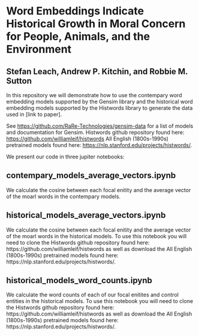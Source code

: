 
<h1>Word Embeddings Indicate Historical Growth in Moral Concern for People, Animals, and the Environment</h1>

<h2>Stefan Leach, Andrew P. Kitchin, and Robbie M. Sutton</h2>

In this repository we will demonstrate how to use the contempary word embedding models supported by the Gensim library and the historical word embedding models supported by the Histwords library to generate the data used in [link to paper]. 

See https://github.com/RaRe-Technologies/gensim-data for a list of models and documentation for Gensim.
Histwords github repository found here: https://github.com/williamleif/histwords 
All English (1800s-1990s) pretrained models found here: https://nlp.stanford.edu/projects/histwords/.

We present our code in three jupiter notebooks:

<h2>contempary_models_average_vectors.ipynb</h2>
We calculate the cosine between each focal enitity and the average vector of the moarl words in the contempary models.

<h2>historical_models_average_vectors.ipynb</h2>
We calculate the cosine between each focal enitity and the average vector of the moarl words in the historical models. To use this notebook you will need to clone the Histwords github repository found here: https://github.com/williamleif/histwords as well as download the All English (1800s-1990s) pretrained models found here: https://nlp.stanford.edu/projects/histwords/.

<h2>historical_models_word_counts.ipynb</h2>
We calculate the word counts of each of our focal enitites and control entities in the historical models. To use this notebook you will need to clone the Histwords github repository found here: https://github.com/williamleif/histwords as well as download the All English (1800s-1990s) pretrained models found here: https://nlp.stanford.edu/projects/histwords/.
